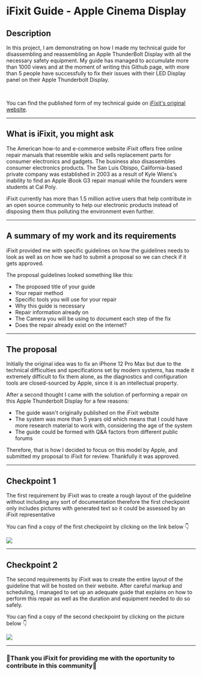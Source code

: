# iFixit Guide - Apple Cinema Display

<h2>Description</h2>
<p>In this project, I am demonstrating on how I made my technical guide for disassembling and reassembling an Apple ThunderBolt Display with all the necessary safety equipment. My guide has managed to accumulate more than 1000 views and at the moment of writing this Github page, with more than 5 people have successfully to fix their issues with their LED Display panel on their Apple Thunderbolt Display.</p>
<br>
<p>You can find the published form of my technical guide on <a href="https://www.ifixit.com/Guide/Apple+LED+Cinema+Display+27-Inch+LED+Panel+Replacement/140309#s279703">iFixit's original website</a>.</p>

<hr>

<h2>What is iFixit, you might ask </h2>
<p>The American how-to and e-commerce website iFixit offers free online repair manuals that resemble wikis and sells replacement parts for consumer electronics and gadgets. The business also disassembles consumer electronics products. The San Luis Obispo, California-based private company was established in 2003 as a result of Kyle Wiens's inability to find an Apple iBook G3 repair manual while the founders were students at Cal Poly.</p>
<p>iFixit currently has more than 1.5 million active users that help contribute in an open source community to help  our electronic products instead of disposing them thus polluting the environment even further.</p>

<hr>

<h2>A summary of my work and its requirements</h2>
<p>iFixit provided me with specific guidelines on how the guidelines needs to look as well as on how we had to submit a proposal so we can check if it gets approved.</p>
<p>The proposal guidelines looked something like this:
    <ul>
        <li>The proposed title of your guide</li>
        <li>Your repair method</li>
        <li>Specific tools you will use for your repair</li>
        <li>Why this guide is necessary</li>
        <li>Repair information already on </li>
        <li>The Camera you will be using to document each step of the fix</li>
        <li>Does the repair already exist on the internet?</li>
   </ul>
</p>

<hr>

<h2>The proposal</h2> 
<p>Initially the original idea was to fix an iPhone 12 Pro Max but due to the technical difficulties and specifications set by modern systems, has made it extremely difficult to fix them alone, as the diagnostics and configuration tools are closed-sourced by Apple, since it is an intellectual property.</p> 
<p>After a second thought I came with the solution of performing a repair on this Apple Thunderbolt Display for a few reasons: <ul>
    <li>The guide wasn't originally published on the iFixit website</li>
    <li>The system was more than 5 years old which means that I could have more research material to work with, considering the age of the system</li>
    <li>The guide could be formed with Q&A factors from different public forums</li>
</ul></p>

<p>Therefore, that is how I decided to focus on this model by Apple, and submitted my proposal to iFixit for review. Thankfully it was approved.</p>

<hr>

<h2>Checkpoint 1</h2>
<p>The first requirement by iFixit was to create a rough layout of the guideline without including any sort of documentation therefore the first checkpoint only includes pictures with generated text so it could be assessed by an iFixit representative</p>

<p> You can find a copy of the first checkpoint by clicking on the link below 👇</p>

<a href="https://github.com/IasonKotakis/iFixit-Technical-Guide/blob/docs/Checkpoints/Checkpoint%201.pdf"><img src="https://github.com/IasonKotakis/iFixit-Technical-Guide/blob/docs/images/image_2021-02-03_212208.jpg"><img></a>

<hr>

<h2>Checkpoint 2</h2>
<p>The second requirements by iFixit was to create the entire layout of the guideline that will be hosted on their website. After careful markup and scheduling, I managed to set up an adequate guide that explains on how to perform this repair as well as the duration and equipment needed to do so safely. 

<p>You can find a copy of the second checkpoint by clicking on the picture below 👇</p>

<a href="https://github.com/IasonKotakis/iFixit-Preview-on-Portfolio-Website/blob/docs/Checkpoints/Checkpoint%202.pdf"><img src="https://github.com/IasonKotakis/iFixit-Technical-Guide/blob/docs/images/Checkpoint%202.png"><img></a>

<hr>

<h3> 🙏Thank you iFixit for providing me with the oportunity to contribute in this community👊 </h3>
